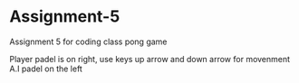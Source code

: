 # Assignment-5
Assignment 5 for coding class pong game

Player padel is on right, use keys up arrow and down arrow for movenment 
A.I padel on the left
